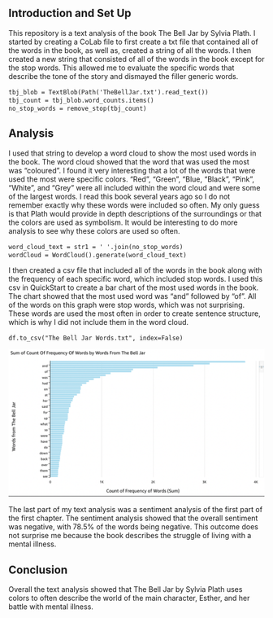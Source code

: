 ## Introduction and Set Up
This repository is a text analysis of the book The Bell Jar by Sylvia Plath. I started by creating a CoLab file to first create a txt file that contained all of the words in the book, as well as, created a string of all the words. I then created a new string that consisted of all of the words in the book except for the stop words. This allowed me to evaluate the specific words that describe the tone of the story and dismayed the filler generic words.
```
tbj_blob = TextBlob(Path('TheBellJar.txt').read_text())
tbj_count = tbj_blob.word_counts.items()
no_stop_words = remove_stop(tbj_count)
```
## Analysis
I used that string to develop a word cloud to show the most used words in the book. The word cloud showed that the word that was used the most was “coloured”. I found it very interesting that a lot of the words that were used the most were specific colors. “Red”, “Green”, “Blue, “Black”, “Pink”, “White”, and “Grey” were all included within the word cloud and were some of the largest words. I read this book several years ago so I do not remember exactly why these words were included so often. My only guess is that Plath would provide in depth descriptions of the surroundings or that the colors are used as symbolism. It would be interesting to do more analysis to see why these colors are used so often.
```
word_cloud_text = str1 = ' '.join(no_stop_words)
wordCloud = WordCloud().generate(word_cloud_text)
```


I then created a csv file that included all of the words in the book along with the frequency of each specific word, which included stop words. I used this csv in QuickStart to create a bar chart of the most used words in the book. The chart showed that the most used word was “and” followed by “of”. All of the words on this graph were stop words, which was not surprising. These words are used the most often in order to create sentence structure, which is why I did not include them in the word cloud.

```
df.to_csv("The Bell Jar Words.txt", index=False)
```
![Word Count Bar Graph](/Images/Word_Count_Graph.png)

The last part of my text analysis was a sentiment analysis of the first part of the first chapter. The sentiment analysis showed that the overall sentiment was negative, with 78.5% of the words being negative. This outcome does not surprise me because the book describes the struggle of living with  a mental illness.

## Conclusion
Overall the text analysis showed that The Bell Jar by Sylvia Plath uses colors to often describe the world of the main character, Esther, and her battle with mental illness.

